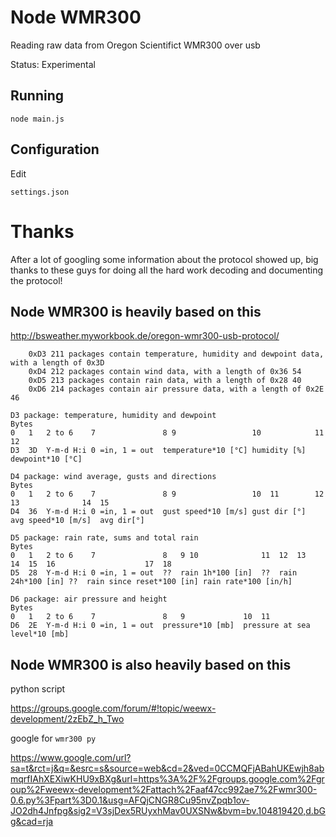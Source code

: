 # Node WMR300

Reading raw data from Oregon Scientifict WMR300 over usb

Status: Experimental

## Running

    node main.js

## Configuration

  Edit 

    settings.json

# Thanks

After a lot of googling some information about the protocol showed up, big thanks to these guys for doing all the hard work decoding and documenting the protocol!

## Node WMR300 is heavily based on this

  http://bsweather.myworkbook.de/oregon-wmr300-usb-protocol/

        0xD3 211 packages contain temperature, humidity and dewpoint data, with a length of 0x3D
        0xD4 212 packages contain wind data, with a length of 0x36 54
        0xD5 213 packages contain rain data, with a length of 0x28 40
        0xD6 214 packages contain air pressure data, with a length of 0x2E 46

    D3 package: temperature, humidity and dewpoint
    Bytes
    0   1   2 to 6    7               8 9                 10            11  12
    D3  3D  Y-m-d H:i 0 =in, 1 = out  temperature*10 [°C] humidity [%]  dewpoint*10 [°C]

    D4 package: wind average, gusts and directions
    Bytes
    0   1   2 to 6    7               8 9                 10  11        12  13              14  15
    D4  36  Y-m-d H:i 0 =in, 1 = out  gust speed*10 [m/s] gust dir [°]  avg speed*10 [m/s]  avg dir[°]

    D5 package: rain rate, sums and total rain
    Bytes
    0   1   2 to 6    7               8   9 10              11  12  13            14  15  16                    17  18
    D5  28  Y-m-d H:i 0 =in, 1 = out  ??  rain 1h*100 [in]  ??  rain 24h*100 [in] ??  rain since reset*100 [in] rain rate*100 [in/h]

    D6 package: air pressure and height
    Bytes
    0   1   2 to 6    7               8   9             10  11
    D6  2E  Y-m-d H:i 0 =in, 1 = out  pressure*10 [mb]  pressure at sea level*10 [mb]


## Node WMR300 is also heavily based on this

  python script

  https://groups.google.com/forum/#!topic/weewx-development/2zEbZ_h_Two

  google for ```wmr300 py``` 

  https://www.google.com/url?sa=t&rct=j&q=&esrc=s&source=web&cd=2&ved=0CCMQFjABahUKEwjh8abmqrfIAhXEXiwKHU9xBXg&url=https%3A%2F%2Fgroups.google.com%2Fgroup%2Fweewx-development%2Fattach%2Faaf47cc992ae7%2Fwmr300-0.6.py%3Fpart%3D0.1&usg=AFQjCNGR8Cu95nvZpqb1ov-JO2dh4Jnfpg&sig2=V3sjDex5RUyxhMav0UXSNw&bvm=bv.104819420,d.bGg&cad=rja
